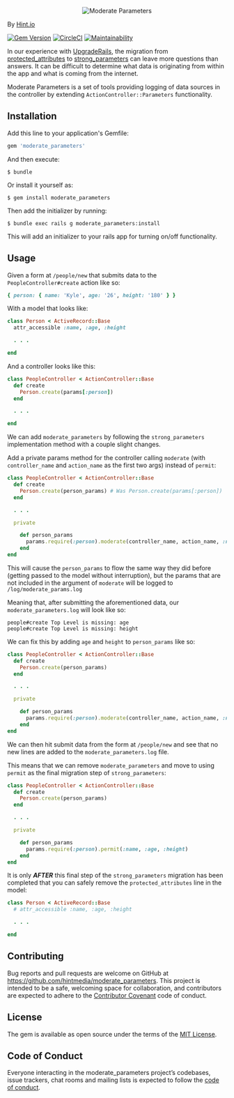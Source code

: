 <p align="center">
  <img src="https://user-images.githubusercontent.com/4054771/56985278-db1f9280-6b3c-11e9-8719-f48e2ab4885d.png" alt="Moderate Parameters" background>
</p>


By [Hint.io](https://hint.io)

[![Gem Version](https://badge.fury.io/rb/moderate_parameters.svg)](https://badge.fury.io/rb/moderate_parameters) [![CircleCI](https://circleci.com/gh/hintmedia/moderate_parameters.svg?style=svg)](https://circleci.com/gh/hintmedia/moderate_parameters) [![Maintainability](https://api.codeclimate.com/v1/badges/4971eb01d5bd98dbac8b/maintainability)](https://codeclimate.com/github/hintmedia/moderate_parameters/maintainability)

In our experience with [UpgradeRails](https://www.upgraderails.com), the migration from [protected_attributes](https://github.com/rails/protected_attributes) to [strong_parameters](https://api.rubyonrails.org/classes/ActionController/StrongParameters.html) can leave more questions than answers. It can be difficult to determine what data is originating from within the app and what is coming from the internet.

Moderate Parameters is a set of tools providing logging of data sources in the controller by extending `ActionController::Parameters` functionality.

## Installation

Add this line to your application's Gemfile:

```ruby
gem 'moderate_parameters'
```

And then execute:

    $ bundle

Or install it yourself as:

    $ gem install moderate_parameters

Then add the initializer by running:

    $ bundle exec rails g moderate_parameters:install

This will add an initializer to your rails app for turning on/off functionality.

## Usage

Given a form at `/people/new` that submits data to the `PeopleController#create` action like so:

```ruby
{ person: { name: 'Kyle', age: '26', height: '180' } }
```

With a model that looks like:

```ruby
class Person < ActiveRecord::Base
  attr_accessible :name, :age, :height

  . . .

end
```

And a controller looks like this:

```ruby
class PeopleController < ActionController::Base
  def create
    Person.create(params[:person])
  end

  . . .

end
```

We can add `moderate_parameters` by following the `strong_parameters` implementation method with a couple slight changes.

Add a private params method for the controller calling `moderate` (with `controller_name` and `action_name` as the first two args) instead of `permit`:

```ruby
class PeopleController < ActionController::Base
  def create
    Person.create(person_params) # Was Person.create(params[:person])
  end

  . . .

  private

    def person_params
      params.require(:person).moderate(controller_name, action_name, :name)
    end
end
```

This will cause the `person_params` to flow the same way they did before (getting passed to the model without interruption),
but the params that are not included in the argument of `moderate` will be logged to `/log/moderate_params.log`

Meaning that, after submitting the aforementioned data, our `moderate_parameters.log` will look like so:

    people#create Top Level is missing: age
    people#create Top Level is missing: height

We can fix this by adding `age` and `height` to `person_params` like so:

```ruby
class PeopleController < ActionController::Base
  def create
    Person.create(person_params)
  end

  . . .

  private

    def person_params
      params.require(:person).moderate(controller_name, action_name, :name, :age, :height)
    end
end
```

We can then hit submit data from the form at `/people/new` and see that no new lines are added to the `moderate_parameters.log` file.

This means that we can remove `moderate_parameters` and move to using `permit` as the final migration step of `strong_parameters`:

```ruby
class PeopleController < ActionController::Base
  def create
    Person.create(person_params)
  end

  . . .

  private

    def person_params
      params.require(:person).permit(:name, :age, :height)
    end
end
```

It is only _**AFTER**_ this final step of the `strong_parameters` migration has been completed that you can safely remove the `protected_attributes` line in the model:

```ruby
class Person < ActiveRecord::Base
  # attr_accessible :name, :age, :height

  . . .

end
```

## Contributing

Bug reports and pull requests are welcome on GitHub at https://github.com/hintmedia/moderate_parameters. This project is intended to be a safe, welcoming space for collaboration, and contributors are expected to adhere to the [Contributor Covenant](http://contributor-covenant.org) code of conduct.

## License

The gem is available as open source under the terms of the [MIT License](https://opensource.org/licenses/MIT).

## Code of Conduct

Everyone interacting in the moderate_parameters project’s codebases, issue trackers, chat rooms and mailing lists is expected to follow the [code of conduct](https://github.com/hintmedia/moderate_parameters/blob/master/CODE_OF_CONDUCT.md).
